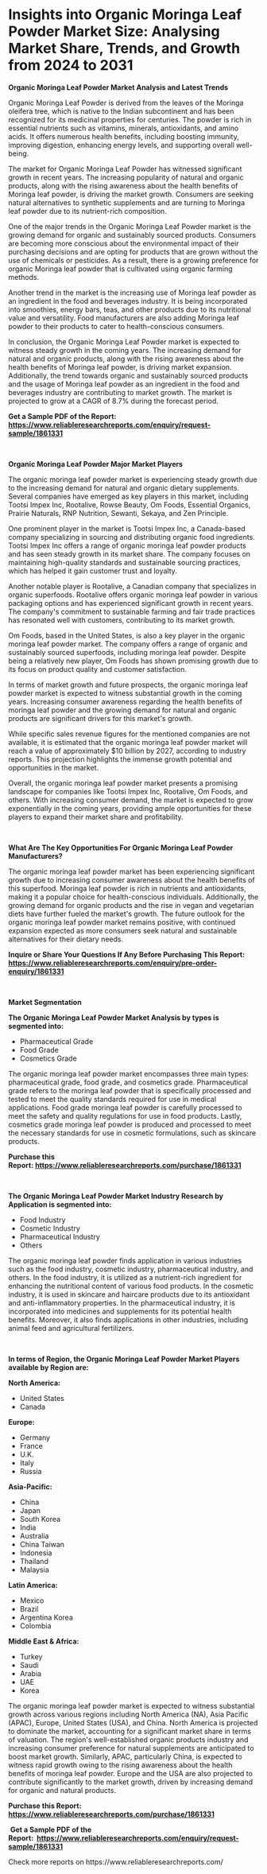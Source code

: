 <p><h1>Insights into Organic Moringa Leaf Powder Market Size: Analysing Market Share, Trends, and Growth from 2024 to 2031</h1></p><p><strong>Organic Moringa Leaf Powder Market Analysis and Latest Trends</strong></p>
<p><p>Organic Moringa Leaf Powder is derived from the leaves of the Moringa oleifera tree, which is native to the Indian subcontinent and has been recognized for its medicinal properties for centuries. The powder is rich in essential nutrients such as vitamins, minerals, antioxidants, and amino acids. It offers numerous health benefits, including boosting immunity, improving digestion, enhancing energy levels, and supporting overall well-being.</p><p>The market for Organic Moringa Leaf Powder has witnessed significant growth in recent years. The increasing popularity of natural and organic products, along with the rising awareness about the health benefits of Moringa leaf powder, is driving the market growth. Consumers are seeking natural alternatives to synthetic supplements and are turning to Moringa leaf powder due to its nutrient-rich composition.</p><p>One of the major trends in the Organic Moringa Leaf Powder market is the growing demand for organic and sustainably sourced products. Consumers are becoming more conscious about the environmental impact of their purchasing decisions and are opting for products that are grown without the use of chemicals or pesticides. As a result, there is a growing preference for organic Moringa leaf powder that is cultivated using organic farming methods.</p><p>Another trend in the market is the increasing use of Moringa leaf powder as an ingredient in the food and beverages industry. It is being incorporated into smoothies, energy bars, teas, and other products due to its nutritional value and versatility. Food manufacturers are also adding Moringa leaf powder to their products to cater to health-conscious consumers.</p><p>In conclusion, the Organic Moringa Leaf Powder market is expected to witness steady growth in the coming years. The increasing demand for natural and organic products, along with the rising awareness about the health benefits of Moringa leaf powder, is driving market expansion. Additionally, the trend towards organic and sustainably sourced products and the usage of Moringa leaf powder as an ingredient in the food and beverages industry are contributing to market growth. The market is projected to grow at a CAGR of 8.7% during the forecast period.</p></p>
<p><strong>Get a Sample PDF of the Report:&nbsp; <a href="https://www.reliableresearchreports.com/enquiry/request-sample/1861331">https://www.reliableresearchreports.com/enquiry/request-sample/1861331</a></strong></p>
<p>&nbsp;</p>
<p><strong>Organic Moringa Leaf Powder Major Market Players</strong></p>
<p><p>The organic moringa leaf powder market is experiencing steady growth due to the increasing demand for natural and organic dietary supplements. Several companies have emerged as key players in this market, including Tootsi Impex Inc, Rootalive, Rowse Beauty, Om Foods, Essential Organics, Prairie Naturals, RNP Nutrition, Sewanti, Sekaya, and Zen Principle.</p><p>One prominent player in the market is Tootsi Impex Inc, a Canada-based company specializing in sourcing and distributing organic food ingredients. Tootsi Impex Inc offers a range of organic moringa leaf powder products and has seen steady growth in its market share. The company focuses on maintaining high-quality standards and sustainable sourcing practices, which has helped it gain customer trust and loyalty.</p><p>Another notable player is Rootalive, a Canadian company that specializes in organic superfoods. Rootalive offers organic moringa leaf powder in various packaging options and has experienced significant growth in recent years. The company's commitment to sustainable farming and fair trade practices has resonated well with customers, contributing to its market growth.</p><p>Om Foods, based in the United States, is also a key player in the organic moringa leaf powder market. The company offers a range of organic and sustainably sourced superfoods, including moringa leaf powder. Despite being a relatively new player, Om Foods has shown promising growth due to its focus on product quality and customer satisfaction.</p><p>In terms of market growth and future prospects, the organic moringa leaf powder market is expected to witness substantial growth in the coming years. Increasing consumer awareness regarding the health benefits of moringa leaf powder and the growing demand for natural and organic products are significant drivers for this market's growth.</p><p>While specific sales revenue figures for the mentioned companies are not available, it is estimated that the organic moringa leaf powder market will reach a value of approximately $10 billion by 2027, according to industry reports. This projection highlights the immense growth potential and opportunities in the market.</p><p>Overall, the organic moringa leaf powder market presents a promising landscape for companies like Tootsi Impex Inc, Rootalive, Om Foods, and others. With increasing consumer demand, the market is expected to grow exponentially in the coming years, providing ample opportunities for these players to expand their market share and profitability.</p></p>
<p>&nbsp;</p>
<p><strong>What Are The Key Opportunities For Organic Moringa Leaf Powder Manufacturers?</strong></p>
<p><p>The organic moringa leaf powder market has been experiencing significant growth due to increasing consumer awareness about the health benefits of this superfood. Moringa leaf powder is rich in nutrients and antioxidants, making it a popular choice for health-conscious individuals. Additionally, the growing demand for organic products and the rise in vegan and vegetarian diets have further fueled the market's growth. The future outlook for the organic moringa leaf powder market remains positive, with continued expansion expected as more consumers seek natural and sustainable alternatives for their dietary needs.</p></p>
<p><strong>Inquire or Share Your Questions If Any Before Purchasing This Report: <a href="https://www.reliableresearchreports.com/enquiry/pre-order-enquiry/1861331">https://www.reliableresearchreports.com/enquiry/pre-order-enquiry/1861331</a></strong></p>
<p>&nbsp;</p>
<p><strong>Market Segmentation</strong></p>
<p><strong>The Organic Moringa Leaf Powder Market Analysis by types is segmented into:</strong></p>
<p><ul><li>Pharmaceutical Grade</li><li>Food Grade</li><li>Cosmetics Grade</li></ul></p>
<p><p>The organic moringa leaf powder market encompasses three main types: pharmaceutical grade, food grade, and cosmetics grade. Pharmaceutical grade refers to the moringa leaf powder that is specifically processed and tested to meet the quality standards required for use in medical applications. Food grade moringa leaf powder is carefully processed to meet the safety and quality regulations for use in food products. Lastly, cosmetics grade moringa leaf powder is produced and processed to meet the necessary standards for use in cosmetic formulations, such as skincare products.</p></p>
<p><strong>Purchase this Report:&nbsp;<a href="https://www.reliableresearchreports.com/purchase/1861331">https://www.reliableresearchreports.com/purchase/1861331</a></strong></p>
<p>&nbsp;</p>
<p><strong>The Organic Moringa Leaf Powder Market Industry Research by Application is segmented into:</strong></p>
<p><ul><li>Food Industry</li><li>Cosmetic Industry</li><li>Pharmaceutical Industry</li><li>Others</li></ul></p>
<p><p>The organic moringa leaf powder finds application in various industries such as the food industry, cosmetic industry, pharmaceutical industry, and others. In the food industry, it is utilized as a nutrient-rich ingredient for enhancing the nutritional content of various food products. In the cosmetic industry, it is used in skincare and haircare products due to its antioxidant and anti-inflammatory properties. In the pharmaceutical industry, it is incorporated into medicines and supplements for its potential health benefits. Moreover, it also finds applications in other industries, including animal feed and agricultural fertilizers.</p></p>
<p>&nbsp;</p>
<p><strong>In terms of Region, the Organic Moringa Leaf Powder Market Players available by Region are:</strong></p>
<p>
    <p> <strong> North America: </strong>
        <ul>
            <li>United States</li>
            <li>Canada</li>
        </ul>
        </p> 
    <p> <strong> Europe: </strong>
        <ul>
            <li>Germany</li>
            <li>France</li>
            <li>U.K.</li>
            <li>Italy</li>
            <li>Russia</li>
        </ul>
        </p> 
    <p> <strong> Asia-Pacific: </strong>
        <ul>
            <li>China</li>
            <li>Japan</li>
            <li>South Korea</li>
            <li>India</li>
            <li>Australia</li>
            <li>China Taiwan</li>
            <li>Indonesia</li>
            <li>Thailand</li>
            <li>Malaysia</li>
        </ul>
        </p> 
    <p> <strong> Latin America: </strong>
        <ul>
            <li>Mexico</li>
            <li>Brazil</li>
            <li>Argentina Korea</li>
            <li>Colombia</li>
        </ul>
        </p> 
    <p> <strong> Middle East & Africa: </strong>
        <ul>
            <li>Turkey</li>
            <li>Saudi</li>
            <li>Arabia</li>
            <li>UAE</li>
            <li>Korea</li>
        </ul>
    </p>
    </p>
<p><p>The organic moringa leaf powder market is expected to witness substantial growth across various regions including North America (NA), Asia Pacific (APAC), Europe, United States (USA), and China. North America is projected to dominate the market, accounting for a significant market share in terms of valuation. The region's well-established organic products industry and increasing consumer preference for natural supplements are anticipated to boost market growth. Similarly, APAC, particularly China, is expected to witness rapid growth owing to the rising awareness about the health benefits of moringa leaf powder. Europe and the USA are also projected to contribute significantly to the market growth, driven by increasing demand for organic and natural products.</p></p>
<p><strong>Purchase this Report: <a href="https://www.reliableresearchreports.com/purchase/1861331">https://www.reliableresearchreports.com/purchase/1861331</a></strong></p>
<p>&nbsp;<strong>Get a Sample PDF of the Report:&nbsp;&nbsp;<a href="https://www.reliableresearchreports.com/enquiry/request-sample/1861331">https://www.reliableresearchreports.com/enquiry/request-sample/1861331</a></strong></p>
<p><strong></strong></p>
<p>Check more reports on https://www.reliableresearchreports.com/</p>